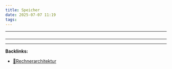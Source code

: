 ```yaml
---
title: Speicher
date: 2025-07-07 11:19
tags: 
---
```


----

### 






----

----
**Backlinks:**
- [📂Rechnerarchitektur](/📁Rechnerarchitektur)
